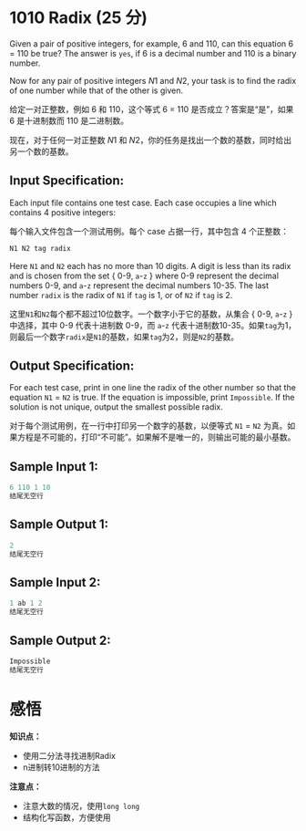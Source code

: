 # 1010 Radix (25 分)

Given a pair of positive integers, for example, 6 and 110, can this equation 6 = 110 be true? The answer is `yes`, if 6 is a decimal number and 110 is a binary number.

Now for any pair of positive integers *N*1 and *N*2, your task is to find the radix of one number while that of the other is given.

给定一对正整数，例如 6 和 110，这个等式 6 = 110 是否成立？答案是“是”，如果 6 是十进制数而 110 是二进制数。

现在，对于任何一对正整数 *N*1 和 *N*2，你的任务是找出一个数的基数，同时给出另一个数的基数。

## Input Specification:

Each input file contains one test case. Each case occupies a line which contains 4 positive integers:

每个输入文件包含一个测试用例。每个 case 占据一行，其中包含 4 个正整数：

```cpp
N1 N2 tag radix
```

Here `N1` and `N2` each has no more than 10 digits. A digit is less than its radix and is chosen from the set { 0-9, `a`-`z` } where 0-9 represent the decimal numbers 0-9, and `a`-`z` represent the decimal numbers 10-35. The last number `radix` is the radix of `N1` if `tag` is 1, or of `N2` if `tag` is 2.

这里`N1`和`N2`每个都不超过10位数字。一个数字小于它的基数，从集合 { 0-9, `a`-`z` } 中选择，其中 0-9 代表十进制数 0-9，而 `a`-`z` 代表十进制数10-35。如果`tag`为1，则最后一个数字`radix`是`N1`的基数，如果`tag`为2，则是`N2`的基数。

## Output Specification:

For each test case, print in one line the radix of the other number so that the equation `N1` = `N2` is true. If the equation is impossible, print `Impossible`. If the solution is not unique, output the smallest possible radix.

对于每个测试用例，在一行中打印另一个数字的基数，以便等式 `N1` = `N2` 为真。如果方程是不可能的，打印“不可能”。如果解不是唯一的，则输出可能的最小基数。

## Sample Input 1:

```cpp
6 110 1 10
结尾无空行
```

## Sample Output 1:

```cpp
2
结尾无空行
```

## Sample Input 2:

```cpp
1 ab 1 2
结尾无空行
```

## Sample Output 2:

```cpp
Impossible
结尾无空行
```

# 感悟

**知识点：**

- 使用二分法寻找进制Radix
- n进制转10进制的方法

**注意点：**

- 注意大数的情况，使用`long long`
- 结构化写函数，方便使用

